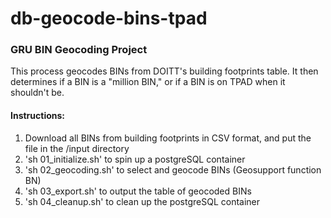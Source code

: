 <h1>db-geocode-bins-tpad</h1>
<h3>GRU BIN Geocoding Project</h3>
This process geocodes BINs from DOITT's building footprints table. It then determines
if a BIN is a "million BIN," or if a BIN is on TPAD when it shouldn't be.

<h4>Instructions:</h4>
<ol>
<li>Download all BINs from building footprints in CSV format, and put the file in the /input directory</li>
<li>'sh 01_initialize.sh' to spin up a postgreSQL container</li>
<li>'sh 02_geocoding.sh' to select and geocode BINs (Geosupport function BN)</li>
<li>'sh 03_export.sh' to output the table of geocoded BINs</li>
<li>'sh 04_cleanup.sh' to clean up the postgreSQL container</li>
</ol>
